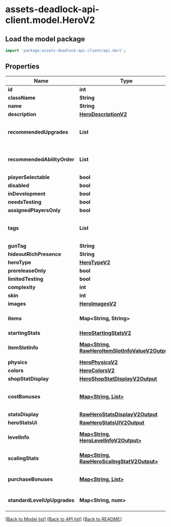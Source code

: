 # assets-deadlock-api-client.model.HeroV2

## Load the model package
```dart
import 'package:assets-deadlock-api-client/api.dart';
```

## Properties
Name | Type | Description | Notes
------------ | ------------- | ------------- | -------------
**id** | **int** |  | 
**className** | **String** |  | 
**name** | **String** |  | 
**description** | [**HeroDescriptionV2**](HeroDescriptionV2.md) |  | 
**recommendedUpgrades** | **List<String>** |  | [optional] [default to const []]
**recommendedAbilityOrder** | **List<String>** |  | [optional] [default to const []]
**playerSelectable** | **bool** |  | 
**disabled** | **bool** |  | 
**inDevelopment** | **bool** |  | 
**needsTesting** | **bool** |  | 
**assignedPlayersOnly** | **bool** |  | 
**tags** | **List<String>** |  | [optional] [default to const []]
**gunTag** | **String** |  | [optional] 
**hideoutRichPresence** | **String** |  | [optional] 
**heroType** | [**HeroTypeV2**](HeroTypeV2.md) |  | [optional] 
**prereleaseOnly** | **bool** |  | [optional] 
**limitedTesting** | **bool** |  | 
**complexity** | **int** |  | 
**skin** | **int** |  | 
**images** | [**HeroImagesV2**](HeroImagesV2.md) |  | 
**items** | **Map<String, String>** |  | [default to const {}]
**startingStats** | [**HeroStartingStatsV2**](HeroStartingStatsV2.md) |  | 
**itemSlotInfo** | [**Map<String, RawHeroItemSlotInfoValueV2Output>**](RawHeroItemSlotInfoValueV2Output.md) |  | [default to const {}]
**physics** | [**HeroPhysicsV2**](HeroPhysicsV2.md) |  | 
**colors** | [**HeroColorsV2**](HeroColorsV2.md) |  | 
**shopStatDisplay** | [**HeroShopStatDisplayV2Output**](HeroShopStatDisplayV2Output.md) |  | 
**costBonuses** | [**Map<String, List<RawHeroMapModCostBonusesV2Output>>**](List.md) |  | [optional] [default to const {}]
**statsDisplay** | [**RawHeroStatsDisplayV2Output**](RawHeroStatsDisplayV2Output.md) |  | 
**heroStatsUi** | [**RawHeroStatsUIV2Output**](RawHeroStatsUIV2Output.md) |  | 
**levelInfo** | [**Map<String, HeroLevelInfoV2Output>**](HeroLevelInfoV2Output.md) |  | [default to const {}]
**scalingStats** | [**Map<String, RawHeroScalingStatV2Output>**](RawHeroScalingStatV2Output.md) |  | [default to const {}]
**purchaseBonuses** | [**Map<String, List<RawHeroPurchaseBonusV2Output>>**](List.md) |  | [default to const {}]
**standardLevelUpUpgrades** | **Map<String, num>** |  | [default to const {}]

[[Back to Model list]](../README.md#documentation-for-models) [[Back to API list]](../README.md#documentation-for-api-endpoints) [[Back to README]](../README.md)


